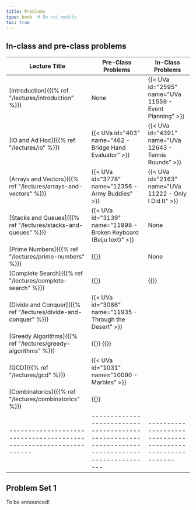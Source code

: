 ```yaml
---
title: Problems
type: book  # Do not modify.
toc: true
---
```


## In-class and pre-class problems

| Lecture Title                                                    | Pre-Class Problems                                                                           | In-Class Problems                                       |
|------------------------------------------------------------------|----------------------------------------------------------------------------------------------|---------------------------------------------------------|
| [Introduction]({{% ref "/lectures/introduction" %}})             | None                                                                                         | {{< UVa id="2595" name="UVa 11559 - Event Planning" >}} |
| [IO and Ad Hoc]({{% ref "/lectures/io" %}})                      | {{< UVa id="403" name="462 - Bridge Hand Evaluator" >}}                                      | {{< UVa id="4391" name="UVa 12643 - Tennis Rounds" >}}  |
| [Arrays and Vectors]({{% ref "/lectures/arrays-and-vectors" %}}) | {{< UVa id="3778" name="12356 - Army Buddies" >}}                                            | {{< UVa id="2163"  name="UVa 11222 - Only I Did It" >}} |
| [Stacks and Queues]({{% ref "/lectures/stacks-and-queues" %}})   | {{< UVa id="3139" name="11998 - Broken Keyboard (Beiju text)" >}}                            | None                                                    |
| [Prime Numbers]({{% ref "/lectures/prime-numbers" %}})           | {{<UVa id="484" name="543 - Goldbach’s Conjecture" >}}                                       | None                                                    |
| [Complete Search]({{% ref "/lectures/complete-search" %}})       | {{<UVa id="666" name="725 - Division" >}}                                                    | {{<UVa id="691" name="750 - 8 Queens Chess Problem" >}} |
| [Divide and Conquer]({{% ref "/lectures/divide-and-conquer" %}}) | {{< UVa id="3086" name="11935 - Through the Desert" >}}                                      |                                                         |
| [Greedy Algorithms]({{% ref "/lectures/greedy-algorithms" %}})   | {{<UVa id="1659" name="10718 - Bit Mask" >}} {{<UVa id="3743" name="12321 - Gas Station" >}} |                                                         |
| [GCD]({{% ref "/lectures/gcd" %}})                               | {{< UVa id="1031" name="10090 - Marbles" >}}                                                 |                                                         |
| [Combinatorics]({{% ref "/lectures/combinatorics" %}})           | {{<UVa id="1482" name="10541 - Stripe" >}}                                                   |                                                         |
|------------------------------------------------------------------|----------------------------------------------------------------------------------------------|---------------------------------------------------------|

## Problem Set 1

To be announced!

